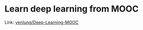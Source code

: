 # Learn deep learning from MOOC

Link: [yenlung/Deep-Learning-MOOC](https://github.com/yenlung/Deep-Learning-MOOC)
